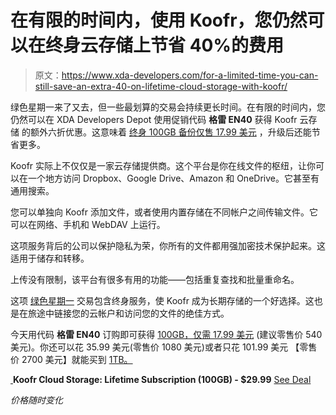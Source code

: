 # 在有限的时间内，使用 Koofr，您仍然可以在终身云存储上节省 40%的费用

> 原文：<https://www.xda-developers.com/for-a-limited-time-you-can-still-save-an-extra-40-on-lifetime-cloud-storage-with-koofr/>

绿色星期一来了又去，但一些最划算的交易会持续更长时间。在有限的时间内，您仍然可以在 XDA Developers Depot 使用促销代码 **格雷 EN40** 获得 Koofr 云存储 的额外六折优惠。这意味着 [终身 100GB 备份仅售 17.99 美元](https://depot.xda-developers.com/sales/koofr-cloud-storage-plans-lifetime-subscription-100gb?utm_source=xda-developers.com&utm_medium=referral&utm_campaign=koofr-cloud-storage-plans-lifetime-subscription-100gb&utm_term=scsf-459434&utm_content=a0x1P000004YrpRQAS&scsonar=1) ，升级后还能节省更多。

Koofr 实际上不仅仅是一家云存储提供商。这个平台是你在线文件的枢纽，让你可以在一个地方访问 Dropbox、Google Drive、Amazon 和 OneDrive。它甚至有通用搜索。

您可以单独向 Koofr 添加文件，或者使用内置存储在不同帐户之间传输文件。它可以在网络、手机和 WebDAV 上运行。

这项服务背后的公司以保护隐私为荣，你所有的文件都用强加密技术保护起来。这适用于储存和转移。

上传没有限制，该平台有很多有用的功能——包括重复查找和批量重命名。

这项 [绿色星期一](https://www.xda-developers.com/black-friday-phone-deals/) 交易包含终身服务，使 Koofr 成为长期存储的一个好选择。这也是在旅途中链接您的云帐户和访问您的文件的绝佳方式。

今天用代码 **格雷 EN40** 订购即可获得 [100GB，仅需 17.99 美元](https://depot.xda-developers.com/sales/koofr-cloud-storage-plans-lifetime-subscription-100gb?utm_source=xda-developers.com&utm_medium=referral&utm_campaign=koofr-cloud-storage-plans-lifetime-subscription-100gb&utm_term=scsf-459434&utm_content=a0x1P000004YrpRQAS&scsonar=1) (建议零售价 540 美元)。你还可以花 35.99 美元[](https://depot.xda-developers.com/sales/koofr-cloud-storage-plans-lifetime-subscription-250gb?utm_source=xda-developers.com&utm_medium=referral&utm_campaign=koofr-cloud-storage-plans-lifetime-subscription-250gb&utm_term=scsf-461356&utm_content=a0x1P000004YrpRQAS&scsonar=1)(零售价 1080 美元)或者只花 101.99 美元 【零售价 2700 美元】就能买到 [1TB。](https://depot.xda-developers.com/sales/koofr-cloud-storage-plans-lifetime-subscription-1tb?utm_source=xda-developers.com&utm_medium=referral&utm_campaign=koofr-cloud-storage-plans-lifetime-subscription-1tb&utm_term=scsf-461358&utm_content=a0x1P000004YrpRQAS&scsonar=1)

[ ](https://depot.xda-developers.com/sales/koofr-cloud-storage-plans-lifetime-subscription-100gb?utm_source=xda-developers.com&utm_medium=referral-cta&utm_campaign=koofr-cloud-storage-plans-lifetime-subscription-100gb&utm_term=scsf-459434&utm_content=a0x1P000004YrpRQAS&scsonar=1)**Koofr Cloud Storage: Lifetime Subscription (100GB) - $29.99** [See Deal](https://depot.xda-developers.com/sales/koofr-cloud-storage-plans-lifetime-subscription-100gb?utm_source=xda-developers.com&utm_medium=referral-cta&utm_campaign=koofr-cloud-storage-plans-lifetime-subscription-100gb&utm_term=scsf-459434&utm_content=a0x1P000004YrpRQAS&scsonar=1)

*价格随时变化*